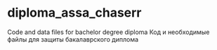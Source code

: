 # diploma_assa_chaserr
Code and data files for bachelor degree diploma
Код и необходимые файлы для защиты бакалаврского диплома

